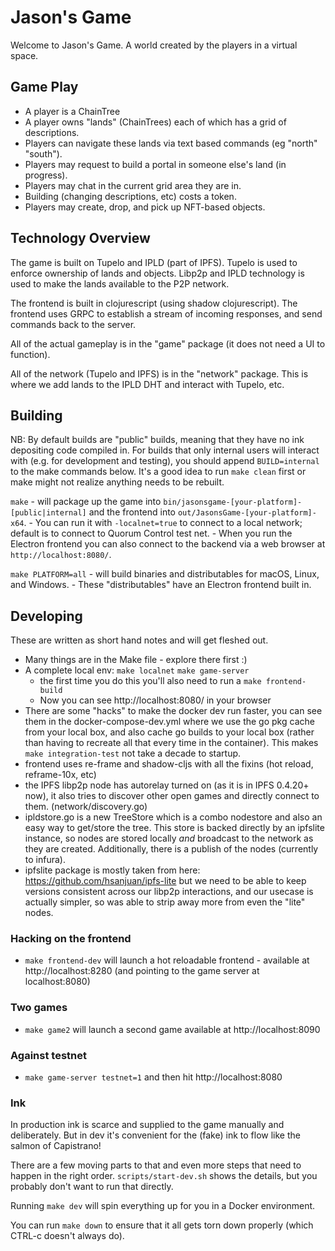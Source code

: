# Jason's Game

Welcome to Jason's Game. A world created by the players in a virtual space. 

## Game Play

* A player is a ChainTree
* A player owns "lands" (ChainTrees) each of which has a grid of descriptions.
* Players can navigate these lands via text based commands (eg "north" "south").
* Players may request to build a portal in someone else's land (in progress).
* Players may chat in the current grid area they are in.
* Building (changing descriptions, etc) costs a token.
* Players may create, drop, and pick up NFT-based objects.

## Technology Overview

The game is built on Tupelo and IPLD (part of IPFS). Tupelo is used to enforce ownership of lands and objects. Libp2p and IPLD technology is used to make the lands available to the P2P network.

The frontend is built in clojurescript (using shadow clojurescript). The frontend uses GRPC to establish a stream of incoming responses, and send commands back to the server.

All of the actual gameplay is in the "game" package (it does not need a UI to function). 

All of the network (Tupelo and IPFS) is in the "network" package. This is where we add lands to the IPLD DHT and interact with Tupelo, etc.

## Building

NB: By default builds are "public" builds, meaning that they have no ink
depositing code compiled in. For builds that only internal users will interact
with (e.g. for development and testing), you should append `BUILD=internal` to
the make commands below. It's a good idea to run `make clean` first or make
might not realize anything needs to be rebuilt.

`make` - will package up the game into `bin/jasonsgame-[your-platform]-[public|internal]` and the frontend into `out/JasonsGame-[your-platform]-x64`.
    - You can run it with `-localnet=true` to connect to a local network; default is to connect to Quorum Control test net.
    - When you run the Electron frontend you can also connect to the backend via a web browser at `http://localhost:8080/`.
    
`make PLATFORM=all` - will build binaries and distributables for macOS, Linux, and Windows.
    - These "distributables" have an Electron frontend built in.

## Developing

These are written as short hand notes and will get fleshed out.

* Many things are in the Make file - explore there first :)
* A complete local env: `make localnet` `make game-server`
  * the first time you do this you'll also need to run a `make frontend-build`
  * Now you can see http://localhost:8080/ in your browser
* There are some "hacks" to make the docker dev run faster, you can see them in the docker-compose-dev.yml where we use the go pkg cache from your local box, and also cache go builds to your local box (rather than having to recreate all that every time in the container). This makes `make integration-test` not take a decade to startup.
* frontend uses re-frame and shadow-cljs with all the fixins (hot reload, reframe-10x, etc)
* the IPFS libp2p node has autorelay turned on (as it is in IPFS 0.4.20+ now), it also tries to discover other open games and directly connect to them. (network/discovery.go)
* ipldstore.go is a new TreeStore which is a combo nodestore and also an easy way to get/store the tree. This store is backed directly by an ipfslite instance, so nodes are stored locally *and* broadcast to the network as they are created. Additionally, there is a publish of the nodes (currently to infura).
* ipfslite package is mostly taken from here: https://github.com/hsanjuan/ipfs-lite but we need to be able to keep versions consistent across our libp2p interactions, and our usecase is actually simpler, so was able to strip away more from even the "lite" nodes.

### Hacking on the frontend

* `make frontend-dev` will launch a hot reloadable frontend - available at http://localhost:8280 (and pointing to the game server at localhost:8080)

### Two games
* `make game2` will launch a second game available at http://localhost:8090

### Against testnet

* `make game-server testnet=1` and then hit http://localhost:8080

### Ink

In production ink is scarce and supplied to the game manually and deliberately.
But in dev it's convenient for the (fake) ink to flow like the salmon of Capistrano!

There are a few moving parts to that and even more steps that need to happen in
the right order. `scripts/start-dev.sh` shows the details, but you probably
don't want to run that directly. 

Running `make dev` will spin everything up for you in a Docker environment.

You can run `make down` to ensure that it all gets torn down properly
(which CTRL-c doesn't always do).
